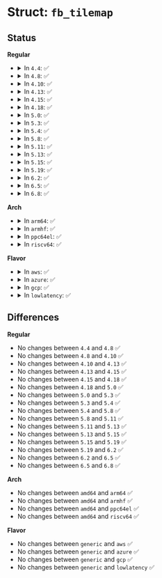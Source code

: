 # Struct: <code>fb_tilemap</code>

## Status
<b>Regular</b>
<ul>
<li>
<details>
<summary>In <code>4.4</code>: ✅</summary>

```c
struct fb_tilemap {
    __u32 width;
    __u32 height;
    __u32 depth;
    __u32 length;
    const __u8 *data;
};
```
</details>
</li>
<li>
<details>
<summary>In <code>4.8</code>: ✅</summary>

```c
struct fb_tilemap {
    __u32 width;
    __u32 height;
    __u32 depth;
    __u32 length;
    const __u8 *data;
};
```
</details>
</li>
<li>
<details>
<summary>In <code>4.10</code>: ✅</summary>

```c
struct fb_tilemap {
    __u32 width;
    __u32 height;
    __u32 depth;
    __u32 length;
    const __u8 *data;
};
```
</details>
</li>
<li>
<details>
<summary>In <code>4.13</code>: ✅</summary>

```c
struct fb_tilemap {
    __u32 width;
    __u32 height;
    __u32 depth;
    __u32 length;
    const __u8 *data;
};
```
</details>
</li>
<li>
<details>
<summary>In <code>4.15</code>: ✅</summary>

```c
struct fb_tilemap {
    __u32 width;
    __u32 height;
    __u32 depth;
    __u32 length;
    const __u8 *data;
};
```
</details>
</li>
<li>
<details>
<summary>In <code>4.18</code>: ✅</summary>

```c
struct fb_tilemap {
    __u32 width;
    __u32 height;
    __u32 depth;
    __u32 length;
    const __u8 *data;
};
```
</details>
</li>
<li>
<details>
<summary>In <code>5.0</code>: ✅</summary>

```c
struct fb_tilemap {
    __u32 width;
    __u32 height;
    __u32 depth;
    __u32 length;
    const __u8 *data;
};
```
</details>
</li>
<li>
<details>
<summary>In <code>5.3</code>: ✅</summary>

```c
struct fb_tilemap {
    __u32 width;
    __u32 height;
    __u32 depth;
    __u32 length;
    const __u8 *data;
};
```
</details>
</li>
<li>
<details>
<summary>In <code>5.4</code>: ✅</summary>

```c
struct fb_tilemap {
    __u32 width;
    __u32 height;
    __u32 depth;
    __u32 length;
    const __u8 *data;
};
```
</details>
</li>
<li>
<details>
<summary>In <code>5.8</code>: ✅</summary>

```c
struct fb_tilemap {
    __u32 width;
    __u32 height;
    __u32 depth;
    __u32 length;
    const __u8 *data;
};
```
</details>
</li>
<li>
<details>
<summary>In <code>5.11</code>: ✅</summary>

```c
struct fb_tilemap {
    __u32 width;
    __u32 height;
    __u32 depth;
    __u32 length;
    const __u8 *data;
};
```
</details>
</li>
<li>
<details>
<summary>In <code>5.13</code>: ✅</summary>

```c
struct fb_tilemap {
    __u32 width;
    __u32 height;
    __u32 depth;
    __u32 length;
    const __u8 *data;
};
```
</details>
</li>
<li>
<details>
<summary>In <code>5.15</code>: ✅</summary>

```c
struct fb_tilemap {
    __u32 width;
    __u32 height;
    __u32 depth;
    __u32 length;
    const __u8 *data;
};
```
</details>
</li>
<li>
<details>
<summary>In <code>5.19</code>: ✅</summary>

```c
struct fb_tilemap {
    __u32 width;
    __u32 height;
    __u32 depth;
    __u32 length;
    const __u8 *data;
};
```
</details>
</li>
<li>
<details>
<summary>In <code>6.2</code>: ✅</summary>

```c
struct fb_tilemap {
    __u32 width;
    __u32 height;
    __u32 depth;
    __u32 length;
    const __u8 *data;
};
```
</details>
</li>
<li>
<details>
<summary>In <code>6.5</code>: ✅</summary>

```c
struct fb_tilemap {
    __u32 width;
    __u32 height;
    __u32 depth;
    __u32 length;
    const __u8 *data;
};
```
</details>
</li>
<li>
<details>
<summary>In <code>6.8</code>: ✅</summary>

```c
struct fb_tilemap {
    __u32 width;
    __u32 height;
    __u32 depth;
    __u32 length;
    const __u8 *data;
};
```
</details>
</li>
</ul>
<b>Arch</b>
<ul>
<li>
<details>
<summary>In <code>arm64</code>: ✅</summary>

```c
struct fb_tilemap {
    __u32 width;
    __u32 height;
    __u32 depth;
    __u32 length;
    const __u8 *data;
};
```
</details>
</li>
<li>
<details>
<summary>In <code>armhf</code>: ✅</summary>

```c
struct fb_tilemap {
    __u32 width;
    __u32 height;
    __u32 depth;
    __u32 length;
    const __u8 *data;
};
```
</details>
</li>
<li>
<details>
<summary>In <code>ppc64el</code>: ✅</summary>

```c
struct fb_tilemap {
    __u32 width;
    __u32 height;
    __u32 depth;
    __u32 length;
    const __u8 *data;
};
```
</details>
</li>
<li>
<details>
<summary>In <code>riscv64</code>: ✅</summary>

```c
struct fb_tilemap {
    __u32 width;
    __u32 height;
    __u32 depth;
    __u32 length;
    const __u8 *data;
};
```
</details>
</li>
</ul>
<b>Flavor</b>
<ul>
<li>
<details>
<summary>In <code>aws</code>: ✅</summary>

```c
struct fb_tilemap {
    __u32 width;
    __u32 height;
    __u32 depth;
    __u32 length;
    const __u8 *data;
};
```
</details>
</li>
<li>
<details>
<summary>In <code>azure</code>: ✅</summary>

```c
struct fb_tilemap {
    __u32 width;
    __u32 height;
    __u32 depth;
    __u32 length;
    const __u8 *data;
};
```
</details>
</li>
<li>
<details>
<summary>In <code>gcp</code>: ✅</summary>

```c
struct fb_tilemap {
    __u32 width;
    __u32 height;
    __u32 depth;
    __u32 length;
    const __u8 *data;
};
```
</details>
</li>
<li>
<details>
<summary>In <code>lowlatency</code>: ✅</summary>

```c
struct fb_tilemap {
    __u32 width;
    __u32 height;
    __u32 depth;
    __u32 length;
    const __u8 *data;
};
```
</details>
</li>
</ul>

## Differences
<b>Regular</b>
<ul>
<li>
No changes between <code>4.4</code> and <code>4.8</code> ✅
</li>
<li>
No changes between <code>4.8</code> and <code>4.10</code> ✅
</li>
<li>
No changes between <code>4.10</code> and <code>4.13</code> ✅
</li>
<li>
No changes between <code>4.13</code> and <code>4.15</code> ✅
</li>
<li>
No changes between <code>4.15</code> and <code>4.18</code> ✅
</li>
<li>
No changes between <code>4.18</code> and <code>5.0</code> ✅
</li>
<li>
No changes between <code>5.0</code> and <code>5.3</code> ✅
</li>
<li>
No changes between <code>5.3</code> and <code>5.4</code> ✅
</li>
<li>
No changes between <code>5.4</code> and <code>5.8</code> ✅
</li>
<li>
No changes between <code>5.8</code> and <code>5.11</code> ✅
</li>
<li>
No changes between <code>5.11</code> and <code>5.13</code> ✅
</li>
<li>
No changes between <code>5.13</code> and <code>5.15</code> ✅
</li>
<li>
No changes between <code>5.15</code> and <code>5.19</code> ✅
</li>
<li>
No changes between <code>5.19</code> and <code>6.2</code> ✅
</li>
<li>
No changes between <code>6.2</code> and <code>6.5</code> ✅
</li>
<li>
No changes between <code>6.5</code> and <code>6.8</code> ✅
</li>
</ul>
<b>Arch</b>
<ul>
<li>
No changes between <code>amd64</code> and <code>arm64</code> ✅
</li>
<li>
No changes between <code>amd64</code> and <code>armhf</code> ✅
</li>
<li>
No changes between <code>amd64</code> and <code>ppc64el</code> ✅
</li>
<li>
No changes between <code>amd64</code> and <code>riscv64</code> ✅
</li>
</ul>
<b>Flavor</b>
<ul>
<li>
No changes between <code>generic</code> and <code>aws</code> ✅
</li>
<li>
No changes between <code>generic</code> and <code>azure</code> ✅
</li>
<li>
No changes between <code>generic</code> and <code>gcp</code> ✅
</li>
<li>
No changes between <code>generic</code> and <code>lowlatency</code> ✅
</li>
</ul>
